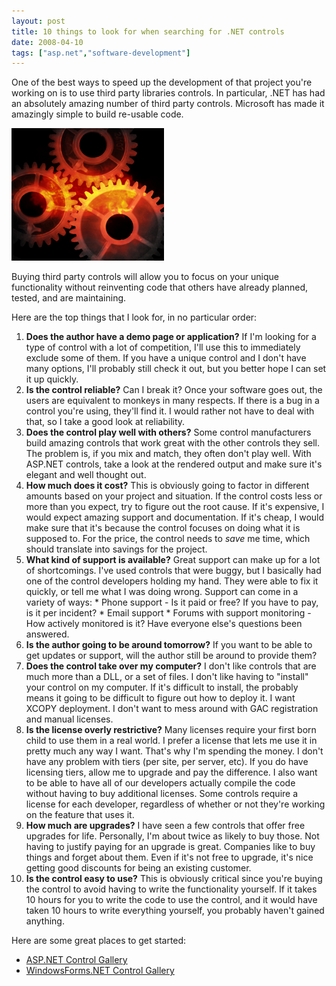 ```yaml
---
layout: post
title: 10 things to look for when searching for .NET controls
date: 2008-04-10
tags: ["asp.net","software-development"]
---
```


One of the best ways to speed up the development of that project you're working on is to use third party libraries controls. In particular, .NET has had an absolutely amazing number of third party controls. Microsoft has made it amazingly simple to build re-usable code.

![image](gears.png) 

Buying third party controls will allow you to focus on your unique functionality without reinventing code that others have already planned, tested, and are maintaining.

Here are the top things that I look for, in no particular order:

1.  **Does the author have a demo page or application?** If I'm looking for a type of control with a lot of competition, I'll use this to immediately exclude some of them. If you have a unique control and I don't have many options, I'll probably still check it out, but you better hope I can set it up quickly.
2.  **Is the control reliable?** Can I break it? Once your software goes out, the users are equivalent to monkeys in many respects. If there is a bug in a control you're using, they'll find it. I would rather not have to deal with that, so I take a good look at reliability.
3.  **Does the control play well with others?** Some control manufacturers build amazing controls that work great with the other controls they sell. The problem is, if you mix and match, they often don't play well. With ASP.NET controls, take a look at the rendered output and make sure it's elegant and well thought out.
4.  **How much does it cost?** This is obviously going to factor in different amounts based on your project and situation. If the control costs less or more than you expect, try to figure out the root cause. If it's expensive, I would expect amazing support and documentation. If it's cheap, I would make sure that it's because the control focuses on doing what it is supposed to. For the price, the control needs to _save_ me time, which should translate into savings for the project.
5.  **What kind of support is available?** Great support can make up for a lot of shortcomings. I've used controls that were buggy, but I basically had one of the control developers holding my hand. They were able to fix it quickly, or tell me what I was doing wrong. Support can come in a variety of ways:
        *   Phone support - Is it paid or free? If you have to pay, is it per incident?
        *   Email support
        *   Forums with support monitoring - How actively monitored is it? Have everyone else's questions been answered.
6.  **Is the author going to be around tomorrow?** If you want to be able to get updates or support, will the author still be around to provide them?
7.  **Does the control take over my computer?** I don't like controls that are much more than a DLL, or a set of files. I don't like having to "install" your control on my computer. If it's difficult to install, the probably means it going to be difficult to figure out how to deploy it. I want XCOPY deployment. I don't want to mess around with GAC registration and manual licenses.
8.  **Is the license overly restrictive?** Many licenses require your first born child to use them in a real world. I prefer a license that lets me use it in pretty much any way I want. That's why I'm spending the money. I don't have any problem with tiers (per site, per server, etc). If you do have licensing tiers, allow me to upgrade and pay the difference. I also want to be able to have all of our developers actually compile the code without having to buy additional licenses. Some controls require a license for each developer, regardless of whether or not they're working on the feature that uses it.
9.  **How much are upgrades?** I have seen a few controls that offer free upgrades for life. Personally, I'm about twice as likely to buy those. Not having to justify paying for an upgrade is great. Companies like to buy things and forget about them. Even if it's not free to upgrade, it's nice getting good discounts for being an existing customer.
10.  **Is the control easy to use?** This is obviously critical since you're buying the control to avoid having to write the functionality yourself. If it takes 10 hours for you to write the code to use the control, and it would have taken 10 hours to write everything yourself, you probably haven't gained anything. 

Here are some great places to get started:

*   [ASP.NET Control Gallery](http://www.asp.net/community/control-gallery/)
*   [WindowsForms.NET Control Gallery](http://windowsclient.net/downloads/folders/controlgallery/default.aspx)